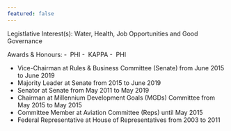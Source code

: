 ```yaml
---
featured: false
---
```

Legistlative Interest(s): Water, Health, Job Opportunities and Good Governance

Awards & Honours: -  PHI
-  KAPPA
-  PHI

* Vice-Chairman at Rules & Business Committee (Senate) from June 2015 to June 2019
* Majority Leader at Senate from 2015 to June 2019
* Senator at Senate from May 2011 to May 2019
* Chairman at Millennium Development Goals (MGDs) Committee from May 2015 to May 2015
* Committee Member at Aviation Committee (Reps) until May 2015
* Federal Representative at House of Representatives from 2003 to 2011

